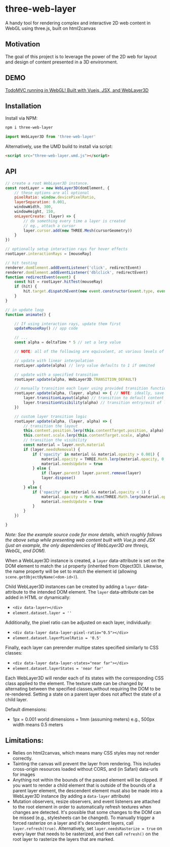 # three-web-layer
A handy tool for rendering complex and interactive 2D web content in WebGL using three.js, built on html2canvas

## Motivation

The goal of this project is to leverage the power of the 2D web for layout and design of content presented in a 3D environment.

## DEMO

[TodoMVC running in WebGL! Built with Vuejs, JSX, and WebLayer3D](http://argonjs.github.io/three-web-layer/)

## Installation

Install via NPM:

```bash
npm i three-web-layer
``` 

```js
import WebLayer3D from 'three-web-layer'
``` 

Alternatively, use the UMD build to install via script:

```html
<script src="three-web-layer.umd.js"></script>
```


## API

```js
// create a root WebLayer3D instance. 
const rootLayer = new WebLayer3D(domElement, {
    // these options are all optional
    pixelRatio: window.devicePixelRatio,
    layerSeparation: 0.001, 
    windowWidth, 300,
    windowHeight, 150,
    onLayerCreate: (layer) => {
        // do something every time a layer is created
        // eg., attach a cursor
        layer.cursor.add(new THREE.Mesh(cursorGeometry))
    }
})

// optionally setup interaction rays for hover effects
rootLayer.interactionRays = [mouseRay] 

// hit testing
renderer.domElement.addEventListener('click', redirectEvent)
renderer.domElement.addEventListener('dblclick', redirectEvent)
function redirectEvent(event) {
    const hit = rootLayer.hitTest(mouseRay)
    if (hit) {
        hit.target.dispatchEvent(new event.constructor(event.type, event))
    }
}

// in update loop
function animate() {

    // If using interaction rays, update them first
    updateMouseRay() // app code

    // ...
    const alpha = deltaTime * 5 // set a lerp value

    // NOTE: all of the following are equivalent, at various levels of abstraction

    // update with linear interpolation
    rootLayer.update(alpha) // lerp value defaults to 1 if ommited

    // update with a specified transition 
    rootLayer.update(alpha, WebLayer3D.TRANSITION_DEFAULT)

    // manually transition each layer using provided transition functions
    rootLayer.update(alpha, (layer, alpha) => { // NOTE: ideally, save and reuse the same function
        layer.transitionLayout(alpha) // transition to default content layout
        layer.transitionVisibility(alpha) // transition entry/exit of layers
    })

    // custom layer transition logic 
    rootLayer.update(alpha, (layer, alpha) => { 
        // transition the layout
        this.content.position.lerp(this.contentTarget.position, alpha)
        this.content.scale.lerp(this.contentTarget.scale, alpha)
        // transition the visibility
        const material = layer.mesh.material
        if (layer.needsRemoval) {
            if ('opacity' in material && material.opacity > 0.001) {
                material.opacity = THREE.Math.lerp(material.opacity, 0, alpha)
                material.needsUpdate = true
            } else {
                if (layer.parent) layer.parent.remove(layer)
                layer.dispose()
            }
        } else {
            if ('opacity' in material && material.opacity < 1) {
                material.opacity = Math.min(THREE.Math.lerp(material.opacity, layer.contentTargetOpacity, alpha), 1)
                material.needsUpdate = true
            }
        }
    })

}
```

*Note: See the example source code for more details, which roughly follows the above setup while presenting web content built with Vue.js and JSX (just an example, the only dependencies of WebLayer3D are threejs, WebGL, and DOM).*

When a WebLayer3D instance is created, a `layer` data-attribute is set on
the DOM element to match the `id` property (inherited from Object3D). Likewise, the name property will be set to match the element id (allowing `scene.getObjectByName(<dom-id>)`).

Child WebLayer3D instances can be created by adding a `layer` data-attribute to the intended DOM element. The `layer` data-attribute can be added in HTML or dynamically:
 - `<div data-layer></div>`
 - `element.dataset.layer = ''`

Additionally, the pixel ratio can be adjusted on each layer, individually:
 - `<div data-layer data-layer-pixel-ratio="0.5"></div>`
 - `element.dataset.layerPixelRatio = '0.5'`

Finally, each layer can prerender multipe states specified similarly to CSS classes:
 - `<div data-layer data-layer-states="near far"></div>`
 - `element.dataset.layerStates = 'near far'`

Each WebLayer3D will render each of its states with the corresponding CSS class applied to the element.
The texture state can be changed by alternating between the specified classes,without requiring the DOM to be re-rendered. Setting a state on a parent layer does not affect the state of a child layer.

Default dimensions: 

- 1px = 0.001 world dimensions = 1mm (assuming meters)
    e.g., 500px width means 0.5 meters


## Limitations:

- Relies on html2canvas, which means many CSS styles may not render correctly. 
- Tainting the canvas will prevent the layer from rendering. This includes cross-origin resources loaded without CORS, and (in Safari) data-urls for images
- Anything not within the bounds of the passed element will be clipped. If you want to render a child element that is outside of the bounds of a parent layer element, the descendent element must also be made into a WebLayer3D instance (by adding a `data-layer` attribute)
- Mutation observers, resize observers, and event listeners are attached to the root element in order to automatically refresh textures when changes are detected. It's possible that some changes to the DOM can be missed (e.g., stylesheets can be changed). To manually trigger a forced rasterize on a layer and it's descendent layers, call `layer.refresh(true)`. Alternatively, set `layer.needsRasterize = true` on every layer that needs to be rasterized, and then call `refresh()` on the root layer to rasterize the layers that are marked. 
